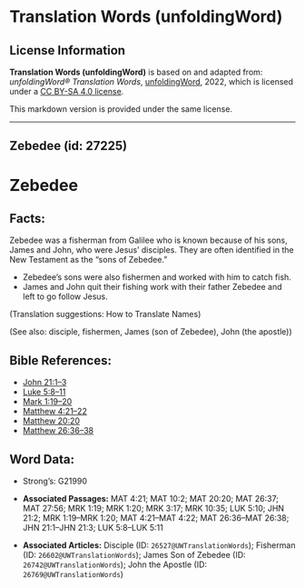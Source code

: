 # Translation Words (unfoldingWord)

## License Information

**Translation Words (unfoldingWord)** is based on and adapted from: _unfoldingWord® Translation Words_, [unfoldingWord](https://unfoldingword.org/utw), 2022, which is licensed under a [CC BY-SA 4.0 license](https://creativecommons.org/licenses/by-sa/4.0/legalcode.en).

This markdown version is provided under the same license.



--------------------------------

## Zebedee (id: 27225)

Zebedee
=======

Facts:
------

Zebedee was a fisherman from Galilee who is known because of his sons, James and John, who were Jesus’ disciples. They are often identified in the New Testament as the “sons of Zebedee.”

* Zebedee’s sons were also fishermen and worked with him to catch fish.
* James and John quit their fishing work with their father Zebedee and left to go follow Jesus.

(Translation suggestions: How to Translate Names)

(See also: disciple, fishermen, James (son of Zebedee), John (the apostle))

Bible References:
-----------------

* [John 21:1–3](https://ref.ly/John21:1-John21:3)
* [Luke 5:8–11](https://ref.ly/Luke5:8-Luke5:11)
* [Mark 1:19–20](https://ref.ly/Mark1:19-Mark1:20)
* [Matthew 4:21–22](https://ref.ly/Matt4:21-Matt4:22)
* [Matthew 20:20](https://ref.ly/Matt20:20)
* [Matthew 26:36–38](https://ref.ly/Matt26:36-Matt26:38)

Word Data:
----------

* Strong’s: G21990

* **Associated Passages:** MAT 4:21; MAT 10:2; MAT 20:20; MAT 26:37; MAT 27:56; MRK 1:19; MRK 1:20; MRK 3:17; MRK 10:35; LUK 5:10; JHN 21:2; MRK 1:19–MRK 1:20; MAT 4:21–MAT 4:22; MAT 26:36–MAT 26:38; JHN 21:1–JHN 21:3; LUK 5:8–LUK 5:11
* **Associated Articles:** Disciple (ID: `26527@UWTranslationWords`); Fisherman (ID: `26602@UWTranslationWords`); James Son of Zebedee (ID: `26742@UWTranslationWords`); John the Apostle (ID: `26769@UWTranslationWords`)

